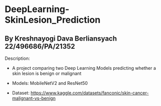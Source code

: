 # DeepLearning-SkinLesion_Prediction

## By Kreshnayogi Dava Berliansyach 22/496686/PA/21352

Description:

* A project comparing two Deep Learning Models predicting whether a skin lesion is benign or malignant

* Models: MobileNetV2 and ResNet50

* Dataset: https://www.kaggle.com/datasets/fanconic/skin-cancer-malignant-vs-benign
